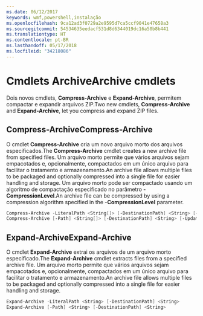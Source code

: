 ```yaml
---
ms.date: 06/12/2017
keywords: wmf,powershell,instalação
ms.openlocfilehash: 9ca12ad3f0729a2e9595d7ca5ccf9041e47658a3
ms.sourcegitcommit: 54534635eedacf531d8d6344019dc16a50b8b441
ms.translationtype: HT
ms.contentlocale: pt-BR
ms.lasthandoff: 05/17/2018
ms.locfileid: "34218086"
---
```

# <a name="archive-cmdlets"></a><span data-ttu-id="3ee62-102">Cmdlets Archive</span><span class="sxs-lookup"><span data-stu-id="3ee62-102">Archive cmdlets</span></span>

<span data-ttu-id="3ee62-103">Dois novos cmdlets, **Compress-Archive** e **Expand-Archive**, permitem compactar e expandir arquivos ZIP.</span><span class="sxs-lookup"><span data-stu-id="3ee62-103">Two new cmdlets, **Compress-Archive** and **Expand-Archive**, let you compress and expand ZIP files.</span></span>

## <a name="compress-archive"></a><span data-ttu-id="3ee62-104">Compress-Archive</span><span class="sxs-lookup"><span data-stu-id="3ee62-104">Compress-Archive</span></span>
<span data-ttu-id="3ee62-105">O cmdlet **Compress-Archive** cria um novo arquivo morto dos arquivos especificados.</span><span class="sxs-lookup"><span data-stu-id="3ee62-105">The **Compress-Archive** cmdlet creates a new archive file from specified files.</span></span> <span data-ttu-id="3ee62-106">Um arquivo morto permite que vários arquivos sejam empacotados e, opcionalmente, compactados em um único arquivo para facilitar o tratamento e armazenamento.</span><span class="sxs-lookup"><span data-stu-id="3ee62-106">An archive file allows multiple files to be packaged and optionally compressed into a single file for easier handling and storage.</span></span> <span data-ttu-id="3ee62-107">Um arquivo morto pode ser compactado usando um algoritmo de compactação especificado no parâmetro **-CompressionLevel**.</span><span class="sxs-lookup"><span data-stu-id="3ee62-107">An archive file can be compressed by using a compression algorithm specified in the **-CompressionLevel** parameter.</span></span>
```powershell
Compress-Archive -LiteralPath <String[]> [-DestinationPath] <String> [-Update] [-CompressionLevel <Microsoft.PowerShell.Commands.CompressionLevel>]
Compress-Archive [-Path] <String[]> [-DestinationPath] <String> [-Update] [-CompressionLevel <Microsoft.PowerShell.Commands.CompressionLevel>]
```

## <a name="expand-archive"></a><span data-ttu-id="3ee62-108">Expand-Archive</span><span class="sxs-lookup"><span data-stu-id="3ee62-108">Expand-Archive</span></span>
<span data-ttu-id="3ee62-109">O cmdlet **Expand-Archive** extrai os arquivos de um arquivo morto especificado.</span><span class="sxs-lookup"><span data-stu-id="3ee62-109">The **Expand-Archive** cmdlet extracts files from a specified archive file.</span></span> <span data-ttu-id="3ee62-110">Um arquivo morto permite que vários arquivos sejam empacotados e, opcionalmente, compactados em um único arquivo para facilitar o tratamento e armazenamento.</span><span class="sxs-lookup"><span data-stu-id="3ee62-110">An archive file allows multiple files to be packaged and optionally compressed into a single file for easier handling and storage.</span></span>
```powershell
Expand-Archive -LiteralPath <String> [-DestinationPath] <String>
Expand-Archive [-Path] <String> [-DestinationPath] <String>
```
